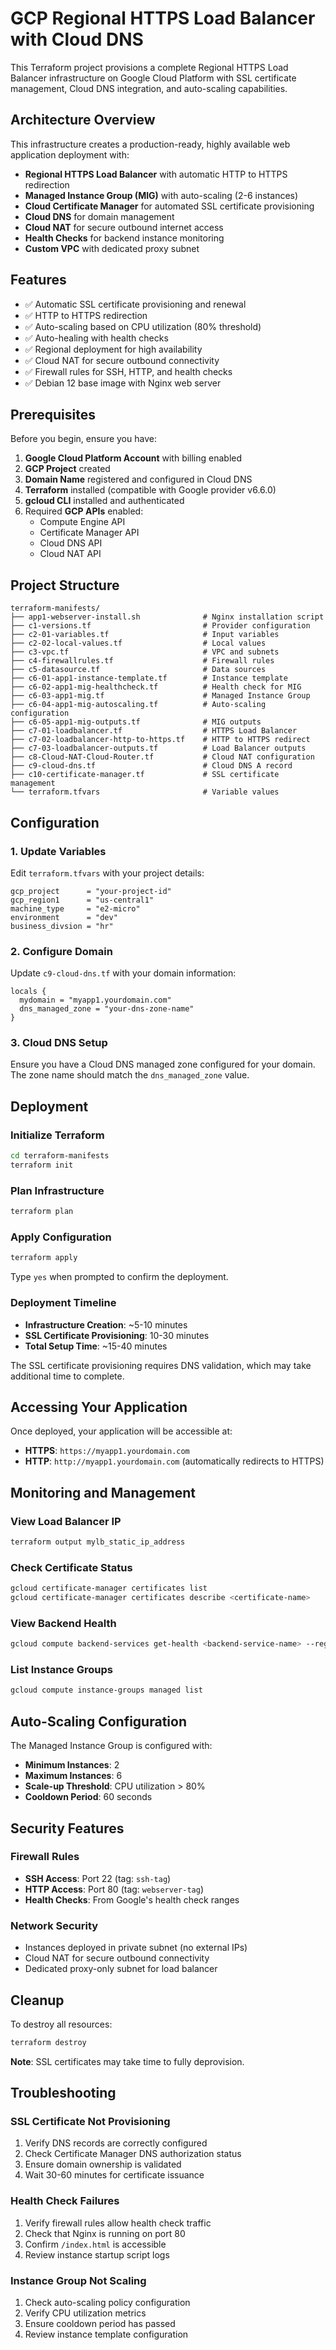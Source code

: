 # GCP Regional HTTPS Load Balancer with Cloud DNS

This Terraform project provisions a complete Regional HTTPS Load Balancer infrastructure on Google Cloud Platform with SSL certificate management, Cloud DNS integration, and auto-scaling capabilities.

## Architecture Overview

This infrastructure creates a production-ready, highly available web application deployment with:

- **Regional HTTPS Load Balancer** with automatic HTTP to HTTPS redirection
- **Managed Instance Group (MIG)** with auto-scaling (2-6 instances)
- **Cloud Certificate Manager** for automated SSL certificate provisioning
- **Cloud DNS** for domain management
- **Cloud NAT** for secure outbound internet access
- **Health Checks** for backend instance monitoring
- **Custom VPC** with dedicated proxy subnet

## Features

- ✅ Automatic SSL certificate provisioning and renewal
- ✅ HTTP to HTTPS redirection
- ✅ Auto-scaling based on CPU utilization (80% threshold)
- ✅ Auto-healing with health checks
- ✅ Regional deployment for high availability
- ✅ Cloud NAT for secure outbound connectivity
- ✅ Firewall rules for SSH, HTTP, and health checks
- ✅ Debian 12 base image with Nginx web server

## Prerequisites

Before you begin, ensure you have:

1. **Google Cloud Platform Account** with billing enabled
2. **GCP Project** created
3. **Domain Name** registered and configured in Cloud DNS
4. **Terraform** installed (compatible with Google provider v6.6.0)
5. **gcloud CLI** installed and authenticated
6. Required **GCP APIs** enabled:
   - Compute Engine API
   - Certificate Manager API
   - Cloud DNS API
   - Cloud NAT API

## Project Structure

```
terraform-manifests/
├── app1-webserver-install.sh              # Nginx installation script
├── c1-versions.tf                         # Provider configuration
├── c2-01-variables.tf                     # Input variables
├── c2-02-local-values.tf                  # Local values
├── c3-vpc.tf                              # VPC and subnets
├── c4-firewallrules.tf                    # Firewall rules
├── c5-datasource.tf                       # Data sources
├── c6-01-app1-instance-template.tf        # Instance template
├── c6-02-app1-mig-healthcheck.tf          # Health check for MIG
├── c6-03-app1-mig.tf                      # Managed Instance Group
├── c6-04-app1-mig-autoscaling.tf          # Auto-scaling configuration
├── c6-05-app1-mig-outputs.tf              # MIG outputs
├── c7-01-loadbalancer.tf                  # HTTPS Load Balancer
├── c7-02-loadbalancer-http-to-https.tf    # HTTP to HTTPS redirect
├── c7-03-loadbalancer-outputs.tf          # Load Balancer outputs
├── c8-Cloud-NAT-Cloud-Router.tf           # Cloud NAT configuration
├── c9-cloud-dns.tf                        # Cloud DNS A record
├── c10-certificate-manager.tf             # SSL certificate management
└── terraform.tfvars                       # Variable values
```

## Configuration

### 1. Update Variables

Edit `terraform.tfvars` with your project details:

```hcl
gcp_project      = "your-project-id"
gcp_region1      = "us-central1"
machine_type     = "e2-micro"
environment      = "dev"
business_divsion = "hr"
```

### 2. Configure Domain

Update `c9-cloud-dns.tf` with your domain information:

```hcl
locals {
  mydomain = "myapp1.yourdomain.com"
  dns_managed_zone = "your-dns-zone-name"
}
```

### 3. Cloud DNS Setup

Ensure you have a Cloud DNS managed zone configured for your domain. The zone name should match the `dns_managed_zone` value.

## Deployment

### Initialize Terraform

```bash
cd terraform-manifests
terraform init
```

### Plan Infrastructure

```bash
terraform plan
```

### Apply Configuration

```bash
terraform apply
```

Type `yes` when prompted to confirm the deployment.

### Deployment Timeline

- **Infrastructure Creation**: ~5-10 minutes
- **SSL Certificate Provisioning**: 10-30 minutes
- **Total Setup Time**: ~15-40 minutes

The SSL certificate provisioning requires DNS validation, which may take additional time to complete.

## Accessing Your Application

Once deployed, your application will be accessible at:

- **HTTPS**: `https://myapp1.yourdomain.com`
- **HTTP**: `http://myapp1.yourdomain.com` (automatically redirects to HTTPS)

## Monitoring and Management

### View Load Balancer IP

```bash
terraform output mylb_static_ip_address
```

### Check Certificate Status

```bash
gcloud certificate-manager certificates list
gcloud certificate-manager certificates describe <certificate-name>
```

### View Backend Health

```bash
gcloud compute backend-services get-health <backend-service-name> --region=us-central1
```

### List Instance Groups

```bash
gcloud compute instance-groups managed list
```

## Auto-Scaling Configuration

The Managed Instance Group is configured with:

- **Minimum Instances**: 2
- **Maximum Instances**: 6
- **Scale-up Threshold**: CPU utilization > 80%
- **Cooldown Period**: 60 seconds

## Security Features

### Firewall Rules

- **SSH Access**: Port 22 (tag: `ssh-tag`)
- **HTTP Access**: Port 80 (tag: `webserver-tag`)
- **Health Checks**: From Google's health check ranges

### Network Security

- Instances deployed in private subnet (no external IPs)
- Cloud NAT for secure outbound connectivity
- Dedicated proxy-only subnet for load balancer

## Cleanup

To destroy all resources:

```bash
terraform destroy
```

**Note**: SSL certificates may take time to fully deprovision.

## Troubleshooting

### SSL Certificate Not Provisioning

1. Verify DNS records are correctly configured
2. Check Certificate Manager DNS authorization status
3. Ensure domain ownership is validated
4. Wait 30-60 minutes for certificate issuance

### Health Check Failures

1. Verify firewall rules allow health check traffic
2. Check that Nginx is running on port 80
3. Confirm `/index.html` is accessible
4. Review instance startup script logs

### Instance Group Not Scaling

1. Check auto-scaling policy configuration
2. Verify CPU utilization metrics
3. Ensure cooldown period has passed
4. Review instance template configuration
